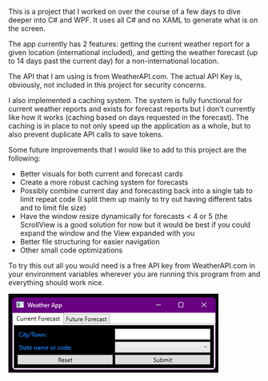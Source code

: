 This is a project that I worked on over the course of a few days to dive deeper into C# and WPF. It uses all C# and no XAML to generate what is on the screen.

The app currently has 2 features: getting the current weather report for a given location (international included), and getting the weather forecast (up to 14 days past the current day) for a non-international location.

The API that I am using is from WeatherAPI.com. The actual API Key is, obviously, not included in this project for security concerns.

I also implemented a caching system. The system is fully functional for current weather reports and exists for forecast reports but I don't currently like how it works (caching based on days requested in the forecast). The caching is in place to not only speed up the 
application as a whole, but to also prevent duplicate API calls to save tokens.

Some future improvements that I would like to add to this project are the following:
<ul>
  <li>Better visuals for both current and forecast cards</li>
  <li>Create a more robust caching system for forecasts</li>
  <li>Possibly combine current day and forecasting back into a single tab to limit repeat code (I split them up mainly to try out having different tabs and to limit file size)</li>
  <li>Have the window resize dynamically for forecasts < 4 or 5 (the ScrollView is a good solution for now but it would be best if you could expand the window and the View expanded with you</li>
  <li>Better file structuring for easier navigation</li>
  <li>Other small code optimizations</li>
</ul>

To try this out all you would need is a free API key from WeatherAPI.com in your environment variables wherever you are running this program from and everything should work nice.

![Alt text](/images/Home.png?raw=true "Optional Title")
